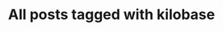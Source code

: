---
layout: tag
title: "All posts tagged with kilobase"
permalink: /weblog/tags/kilobase/
taxonomy: kilobase
---
